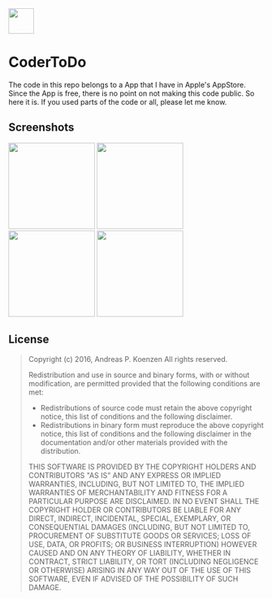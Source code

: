 <img src="http://www.apkc.net/img/images/CoderToDo-Logo.png" alt="" width="50"/>

# CoderToDo
The code in this repo belongs to a App that I have in Apple's AppStore. Since the App is free, there is no point on not making this code public. So here it is. If you used parts of the code or all, please let me know.

## Screenshots
<img src="http://www.apkc.net/img/images/Screen_1.jpg" alt="" width="170"/> <img src="http://www.apkc.net/img/images/Screen_2.jpg" alt="" width="170"/> <img src="http://www.apkc.net/img/images/Screen_3.jpg" alt="" width="170"/> <img src="http://www.apkc.net/img/images/Screen_4.jpg" alt="" width="170"/> 

## License
> Copyright (c) 2016, Andreas P. Koenzen <akc at apkc.net>
> All rights reserved.
>
> Redistribution and use in source and binary forms, with or without
> modification, are permitted provided that the following conditions are met:
>
> * Redistributions of source code must retain the above copyright notice, this
>   list of conditions and the following disclaimer.
> * Redistributions in binary form must reproduce the above copyright notice,
>   this list of conditions and the following disclaimer in the documentation
>   and/or other materials provided with the distribution.
>
> THIS SOFTWARE IS PROVIDED BY THE COPYRIGHT HOLDERS AND CONTRIBUTORS "AS IS"
> AND ANY EXPRESS OR IMPLIED WARRANTIES, INCLUDING, BUT NOT LIMITED TO, THE
> IMPLIED WARRANTIES OF MERCHANTABILITY AND FITNESS FOR A PARTICULAR PURPOSE
> ARE DISCLAIMED. IN NO EVENT SHALL THE COPYRIGHT HOLDER OR CONTRIBUTORS BE
> LIABLE FOR ANY DIRECT, INDIRECT, INCIDENTAL, SPECIAL, EXEMPLARY, OR
> CONSEQUENTIAL DAMAGES (INCLUDING, BUT NOT LIMITED TO, PROCUREMENT OF
> SUBSTITUTE GOODS OR SERVICES; LOSS OF USE, DATA, OR PROFITS; OR BUSINESS
> INTERRUPTION) HOWEVER CAUSED AND ON ANY THEORY OF LIABILITY, WHETHER IN
> CONTRACT, STRICT LIABILITY, OR TORT (INCLUDING NEGLIGENCE OR OTHERWISE)
> ARISING IN ANY WAY OUT OF THE USE OF THIS SOFTWARE, EVEN IF ADVISED OF THE
> POSSIBILITY OF SUCH DAMAGE.
